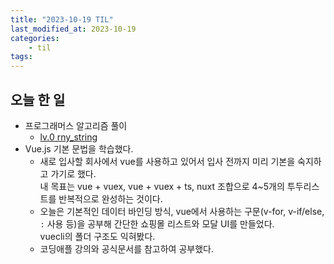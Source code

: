 ```yaml
---
title: "2023-10-19 TIL"
last_modified_at: 2023-10-19
categories:
    - til
tags:
---
```


## 오늘 한 일
-   프로그래머스 알고리즘 풀이
    -   [lv.0 rny_string](https://makepin2r.github.io/algorithm-programmers/181863/)
- Vue.js 기본 문법을 학습했다.
    - 새로 입사할 회사에서 vue를 사용하고 있어서 입사 전까지 미리 기본을 숙지하고 가기로 했다.  
      내 목표는 vue + vuex, vue + vuex + ts, nuxt 조합으로 4~5개의 투두리스트를 반복적으로 완성하는 것이다.
    - 오늘은 기본적인 데이터 바인딩 방식, vue에서 사용하는 구문(v-for, v-if/else, `:` 사용 등)을 공부해 간단한 쇼핑몰 리스트와 모달 UI를 만들었다.  
      vuecli의 폴더 구조도 익혀봤다.
    - 코딩애플 강의와 공식문서를 참고하여 공부했다. 